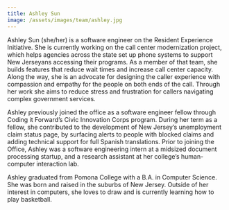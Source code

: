 ```yaml
---
title: Ashley Sun
image: /assets/images/team/ashley.jpg
---
```


Ashley Sun (she/her) is a software engineer on the Resident Experience Initiative. She is currently working on the call center modernization project, which helps agencies across the state set up phone systems to support New Jerseyans accessing their programs. As a member of that team, she builds features that reduce wait times and increase call center capacity. Along the way, she is an advocate for designing the caller experience with compassion and empathy for the people on both ends of the call. Through her work she aims to reduce stress and frustration for callers navigating complex government services.

Ashley previously joined the office as a software engineer fellow through Coding it Forward’s Civic Innovation Corps program. During her term as a fellow, she contributed to the development of New Jersey’s unemployment claim status page, by surfacing alerts to people with blocked claims and adding technical support for full Spanish translations. Prior to joining the Office, Ashley was a software engineering intern at a midsized document processing startup, and a research assistant at her college’s human-computer interaction lab.

Ashley graduated from Pomona College with a B.A. in Computer Science. She was born and raised in the suburbs of New Jersey. Outside of her interest in computers, she loves to draw and is currently learning how to play basketball.

